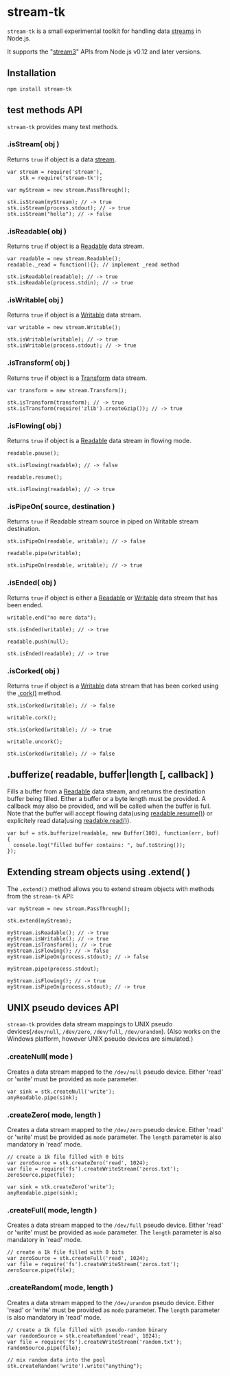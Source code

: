 stream-tk
==============

`stream-tk` is a small experimental toolkit for handling data [streams](http://nodejs.org/api/stream.html) in Node.js.

It supports the "[stream3](https://github.com/joyent/node/commit/0f8de5e1f96a07fa6de837378d29ac5f2719ec60)" APIs from Node.js v0.12 and later versions.


## Installation

    npm install stream-tk


## test methods API

`stream-tk` provides many test methods.

### .isStream( obj )

Returns `true` if object is a data [stream](http://nodejs.org/api/stream.html).

    var stream = require('stream'),
        stk = require('stream-tk');
        
    var myStream = new stream.PassThrough();
    
    stk.isStream(myStream); // -> true
    stk.isStream(process.stdout); // -> true
    stk.isStream("hello"); // -> false
    
### .isReadable( obj )

Returns `true` if object is a [Readable](http://nodejs.org/api/stream.html#stream_class_stream_readable) data stream.
    
    var readable = new stream.Readable();
    readable._read = function(){}; // implement _read method
    
    stk.isReadable(readable); // -> true
    stk.isReadable(process.stdin); // -> true

### .isWritable( obj )

Returns `true` if object is a [Writable](http://nodejs.org/api/stream.html#stream_class_stream_writable) data stream.

    var writable = new stream.Writable();
    
    stk.isWritable(writable); // -> true
    stk.isWritable(process.stdout); // -> true
    
### .isTransform( obj )

Returns `true` if object is a [Transform](http://nodejs.org/api/stream.html#stream_class_stream_transform) data stream.

    var transform = new stream.Transform();
    
    stk.isTransform(transform); // -> true
    stk.isTransform(require('zlib').createGzip()); // -> true
    
### .isFlowing( obj )

Returns `true` if object is a [Readable](http://nodejs.org/api/stream.html#stream_class_stream_readable) data stream in flowing mode.

    readable.pause();
    
    stk.isFlowing(readable); // -> false
    
    readable.resume();
    
    stk.isFlowing(readable); // -> true
    
### .isPipeOn( source, destination )

Returns `true` if Readable stream source in piped on Writable stream destination.

    stk.isPipeOn(readable, writable); // -> false
    
    readable.pipe(writable);
    
    stk.isPipeOn(readable, writable); // -> true
    
### .isEnded( obj )

Returns `true` if object is either a [Readable](http://nodejs.org/api/stream.html#stream_class_stream_readable)
or [Writable](http://nodejs.org/api/stream.html#stream_class_stream_writable) data stream that has been ended.

    writable.end("no more data");
    
    stk.isEnded(writable); // -> true
    
    readable.push(null);
    
    stk.isEnded(readable); // -> true
    
### .isCorked( obj )

Returns `true` if object is a [Writable](http://nodejs.org/api/stream.html#stream_class_stream_writable) data stream that has been corked using the [.cork()](http://nodejs.org/docs/v0.11.9/api/stream.html#stream_writable_cork) method.

    stk.isCorked(writable); // -> false
    
    writable.cork();
    
    stk.isCorked(writable); // -> true
    
    writable.uncork();
    
    stk.isCorked(writable); // -> false
    
## .bufferize( readable, buffer|length [, callback] )

Fills a buffer from a [Readable](http://nodejs.org/api/stream.html#stream_class_stream_readable) data stream, and returns the destination buffer being filled. Either a buffer or a byte length must be provided. A callback may also be provided, and will be called when the buffer is full. Note that the buffer will accept flowing data(using [readable.resume()](http://nodejs.org/api/stream.html#stream_readable_resume)) or explicitely read data(using [readable.read()](http://nodejs.org/api/stream.html#stream_readable_read_size)).

    var buf = stk.bufferize(readable, new Buffer(100), function(err, buf) {
      console.log("filled buffer contains: ", buf.toString());
    });
    
## Extending stream objects using .extend( )

The `.extend()` method allows you to extend stream objects with methods from the `stream-tk` API:

    var myStream = new stream.PassThrough();

    stk.extend(myStream);
    
    myStream.isReadable(); // -> true
    myStream.isWritable(); // -> true
    myStream.isTransform(); // -> true
    myStream.isFlowing(); // -> false
    myStream.isPipeOn(process.stdout); // -> false
    
    myStream.pipe(process.stdout);
    
    myStream.isFlowing(); // -> true
    myStream.isPipeOn(process.stdout); // -> true
    
## UNIX pseudo devices API

`stream-tk` provides data stream mappings to UNIX pseudo devices(`/dev/null`, `/dev/zero`, `/dev/full`, `/dev/urandom`).
(Also works on the Windows platform, however UNIX pseudo devices are simulated.)

### .createNull( mode )

Creates a data stream mapped to the `/dev/null` pseudo device. Either 'read' or 'write' must be provided as `mode` parameter.

    var sink = stk.createNull('write');
    anyReadable.pipe(sink);

### .createZero( mode, length )

Creates a data stream mapped to the `/dev/zero` pseudo device. Either 'read' or 'write' must be provided as `mode` parameter.
The `length` parameter is also mandatory in 'read' mode.

    // create a 1k file filled with 0 bits
    var zeroSource = stk.createZero('read', 1024);
    var file = require('fs').createWriteStream('zeros.txt');
    zeroSource.pipe(file);
    
    var sink = stk.createZero('write');
    anyReadable.pipe(sink);

### .createFull( mode, length )

Creates a data stream mapped to the `/dev/full` pseudo device. Either 'read' or 'write' must be provided as `mode` parameter.
The `length` parameter is also mandatory in 'read' mode.

    // create a 1k file filled with 0 bits
    var zeroSource = stk.createFull('read', 1024);
    var file = require('fs').createWriteStream('zeros.txt');
    zeroSource.pipe(file);

### .createRandom( mode, length )

Creates a data stream mapped to the `/dev/urandom` pseudo device. Either 'read' or 'write' must be provided as `mode` parameter.
The `length` parameter is also mandatory in 'read' mode.

    // create a 1k file filled with pseudo-random binary
    var randomSource = stk.createRandom('read', 1024);
    var file = require('fs').createWriteStream('random.txt');
    randomSource.pipe(file);
    
    // mix random data into the pool
    stk.createRandom('write').write("anything");
    
